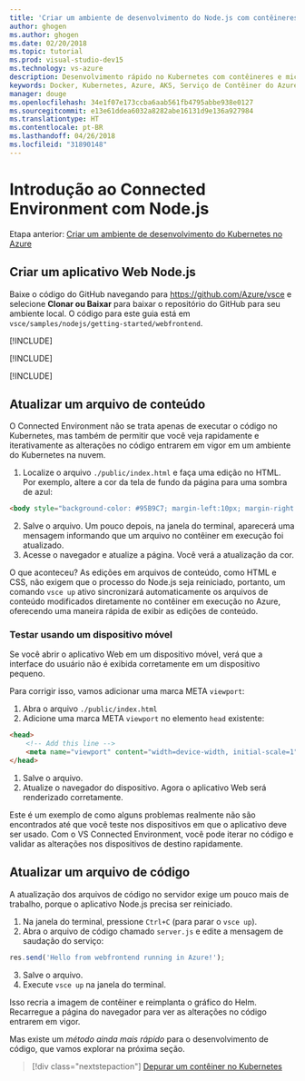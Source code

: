 ```yaml
---
title: 'Criar um ambiente de desenvolvimento do Node.js com contêineres usando o Kubernetes na nuvem – Etapa 3: Criar um aplicativo Web ASP.NET | Microsoft Docs'
author: ghogen
ms.author: ghogen
ms.date: 02/20/2018
ms.topic: tutorial
ms.prod: visual-studio-dev15
ms.technology: vs-azure
description: Desenvolvimento rápido no Kubernetes com contêineres e microsserviços no Azure
keywords: Docker, Kubernetes, Azure, AKS, Serviço de Contêiner do Azure, contêineres
manager: douge
ms.openlocfilehash: 34e1f07e173ccba6aab561fb4795abbe938e0127
ms.sourcegitcommit: e13e61ddea6032a8282abe16131d9e136a927984
ms.translationtype: HT
ms.contentlocale: pt-BR
ms.lasthandoff: 04/26/2018
ms.locfileid: "31890148"
---
```

# <a name="get-started-on-connected-environment-with-nodejs"></a>Introdução ao Connected Environment com Node.js

Etapa anterior: [Criar um ambiente de desenvolvimento do Kubernetes no Azure](get-started-nodejs-02.md)

## <a name="create-a-nodejs-web-app"></a>Criar um aplicativo Web Node.js
Baixe o código do GitHub navegando para https://github.com/Azure/vsce e selecione **Clonar ou Baixar** para baixar o repositório do GitHub para seu ambiente local. O código para este guia está em `vsce/samples/nodejs/getting-started/webfrontend`.

[!INCLUDE[](includes/vsce-init.md)]

[!INCLUDE[](includes/ensure-env-created.md)]

[!INCLUDE[](includes/build-and-run-in-k8s-cli.md)]

## <a name="update-a-content-file"></a>Atualizar um arquivo de conteúdo
O Connected Environment não se trata apenas de executar o código no Kubernetes, mas também de permitir que você veja rapidamente e iterativamente as alterações no código entrarem em vigor em um ambiente do Kubernetes na nuvem.

1. Localize o arquivo `./public/index.html` e faça uma edição no HTML. Por exemplo, altere a cor da tela de fundo da página para uma sombra de azul:

```html
<body style="background-color: #95B9C7; margin-left:10px; margin-right:10px;">
```

2. Salve o arquivo. Um pouco depois, na janela do terminal, aparecerá uma mensagem informando que um arquivo no contêiner em execução foi atualizado.
1. Acesse o navegador e atualize a página. Você verá a atualização da cor.

O que aconteceu? As edições em arquivos de conteúdo, como HTML e CSS, não exigem que o processo do Node.js seja reiniciado, portanto, um comando `vsce up` ativo sincronizará automaticamente os arquivos de conteúdo modificados diretamente no contêiner em execução no Azure, oferecendo uma maneira rápida de exibir as edições de conteúdo.

### <a name="test-from-a-mobile-device"></a>Testar usando um dispositivo móvel
Se você abrir o aplicativo Web em um dispositivo móvel, verá que a interface do usuário não é exibida corretamente em um dispositivo pequeno.

Para corrigir isso, vamos adicionar uma marca META `viewport`:
1. Abra o arquivo `./public/index.html`
1. Adicione uma marca META `viewport` no elemento `head` existente:

```html
<head>
    <!-- Add this line -->
    <meta name="viewport" content="width=device-width, initial-scale=1">
</head>
```

1. Salve o arquivo.
1. Atualize o navegador do dispositivo. Agora o aplicativo Web será renderizado corretamente. 

Este é um exemplo de como alguns problemas realmente não são encontrados até que você teste nos dispositivos em que o aplicativo deve ser usado. Com o VS Connected Environment, você pode iterar no código e validar as alterações nos dispositivos de destino rapidamente.

## <a name="update-a-code-file"></a>Atualizar um arquivo de código
A atualização dos arquivos de código no servidor exige um pouco mais de trabalho, porque o aplicativo Node.js precisa ser reiniciado.

1. Na janela do terminal, pressione `Ctrl+C` (para parar o `vsce up`).
1. Abra o arquivo de código chamado `server.js` e edite a mensagem de saudação do serviço: 

```javascript
res.send('Hello from webfrontend running in Azure!');
```

3. Salve o arquivo.
1. Execute `vsce up` na janela do terminal. 

Isso recria a imagem de contêiner e reimplanta o gráfico do Helm. Recarregue a página do navegador para ver as alterações no código entrarem em vigor.


Mas existe um *método ainda mais rápido* para o desenvolvimento de código, que vamos explorar na próxima seção. 
> [!div class="nextstepaction"]
> [Depurar um contêiner no Kubernetes](get-started-nodejs-04.md)
